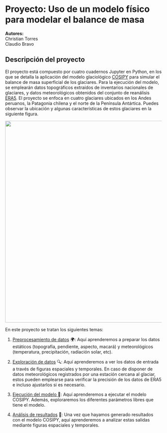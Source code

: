 # Proyecto: Uso de un modelo físico para modelar el balance de masa

**Autores:** <br />
Christian Torres <br />
Claudio Bravo

## Descripción del proyecto

El proyecto está compuesto por cuatro cuadernos Jupyter en Python, en los que se detalla la aplicación del modelo glaciológico [COSIPY](https://cryo-tools.org/tools/cosipy/) para simular el balance de masa superficial de los glaciares. Para la ejecución del modelo, se emplearán datos topográficos extraídos de inventarios nacionales de glaciares, y datos meteorológicos obtenidos del conjunto de  reanálisis [ERA5](https://cds-beta.climate.copernicus.eu/). El proyecto se enfoca en cuatro glaciares ubicados en los Andes peruanos, la Patagonia chilena y el norte de la Península Antártica. Puedes observar la ubicación y algunas características de estos glaciares en la siguiente figura.

<img src="img/mapa_taller.png" width="650"> <br>

En este proyecto se tratan los siguientes temas:

1. [Preprocesamiento de datos](https://github.com/cryohydromettools/Proyecto_MB_COSIPY/blob/main/1_Preprocesamiento.ipynb) :earth_africa:: Aquí aprenderemos a preparar los datos estáticos (topografía, pendiente, aspecto, macará) y meteorológicos (temperatura, precipitación, radiación solar, etc).

2. [Exploración de datos](https://github.com/cryohydromettools/Proyecto_MB_COSIPY/blob/main/2_Exploracion_datos.ipynb) :mag:: Aquí aprenderemos a ver los datos de entrada a través de figuras espaciales y temporales. En caso de disponer de datos meteorológicos registrados por una estación cercana al glaciar, estos pueden emplearse para verificar la precisión de los datos de ERA5 e incluso ajustarlos si es necesario.

3. [Ejecución del modelo ](https://github.com/cryohydromettools/Proyecto_MB_COSIPY/blob/main/3_Ejecutar_COSIPY.ipynb) :rocket:: Aquí aprenderemos a ejecutar el modelo COSIPY. Además, exploraremos los diferentes parámetros libres que tiene el modelo.

4. [Análisis de resultados](https://github.com/cryohydromettools/Proyecto_MB_COSIPY/blob/main/4_Analizar_salida.ipynb) :dart:: Una vez que hayamos generado resultados con el modelo COSIPY, aquí aprenderemos a analizar estas salidas mediante figuras espaciales y temporales.



